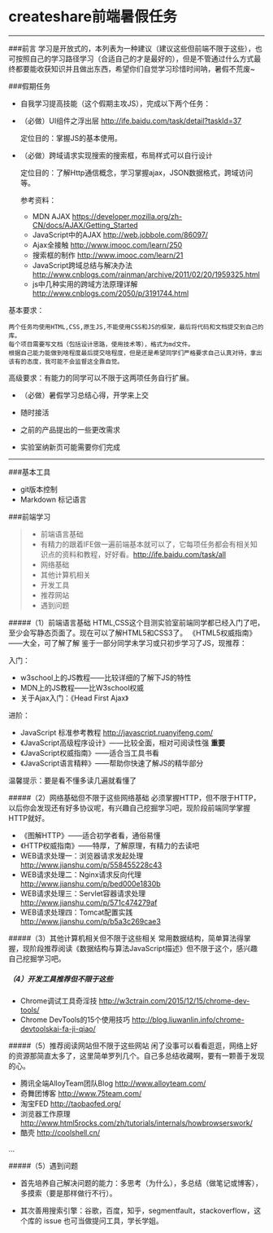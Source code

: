 # createshare前端暑假任务

------
###前言
学习是开放式的，本列表为一种建议（建议这些但前端不限于这些），也可按照自己的学习路径学习（合适自己的才是最好的），但是不管通过什么方式最终都要能收获知识并且做出东西，希望你们自觉学习珍惜时间呐，暑假不荒废~

###假期任务
* 自我学习提高技能（这个假期主攻JS），完成以下两个任务：
 * （必做）UI组件之浮出层 http://ife.baidu.com/task/detail?taskId=37 
 
    定位目的：掌握JS的基本使用。
 * （必做）跨域请求实现搜索的搜索框，布局样式可以自行设计
 
    定位目的：了解Http通信概念，学习掌握ajax，JSON数据格式，跨域访问等。

    参考资料：
    * MDN AJAX https://developer.mozilla.org/zh-CN/docs/AJAX/Getting_Started
    * JavaScript中的AJAX http://web.jobbole.com/86097/
    * Ajax全接触 http://www.imooc.com/learn/250
    * 搜索框的制作 http://www.imooc.com/learn/21
    * JavaScript跨域总结与解决办法 http://www.cnblogs.com/rainman/archive/2011/02/20/1959325.html
    * js中几种实用的跨域方法原理详解 http://www.cnblogs.com/2050/p/3191744.html
    
基本要求：
    
    两个任务均使用HTML,CSS,原生JS,不能使用CSS和JS的框架，最后将代码和文档提交到自己的库。
    每个项目需要写文档（包括设计思路，使用技术等），格式为md文件。
    根据自己能力能做到啥程度最后提交啥程度，但是还是希望同学们严格要求自己认真对待，拿出该有的态度，我可能不会监督这全靠自觉。

高级要求：有能力的同学可以不限于这两项任务自行扩展。
 * （必做）暑假学习总结心得，开学来上交

* 随时接活
 * 之前的产品提出的一些更改需求
 * 实验室纳新页可能需要你们完成

------
###基本工具
* git版本控制
* Markdown 标记语言

###前端学习
> * 前端语言基础
> * 有精力的跟着IFE做一遍前端基本就可以了，它每项任务都会有相关知识点的资料和教程，好好看。http://ife.baidu.com/task/all
> * 网络基础
> * 其他计算机相关
> * 开发工具
> * 推荐网站
> * 遇到问题

#####（1）前端语言基础
HTML,CSS这个目测实验室前端同学都已经入门了吧，至少会写静态页面了。现在可以了解HTML5和CSS3了。
《HTML5权威指南》 ——大全，可了解了解
鉴于一部分同学未学习或只初步学习了JS，现推荐：

入门：
  
* w3school上的JS教程——比较详细的了解下JS的特性
* MDN上的JS教程——比W3school权威
* 关于Ajax入门：《Head First Ajax》

进阶：
* JavaScript 标准参考教程 http://javascript.ruanyifeng.com/
* 《JavaScript高级程序设计》——比较全面，相对可阅读性强 **重要**
* 《JavaScript权威指南》——适合当工具书看
* 《JavaScript语言精粹》——帮助你快速了解JS的精华部分

温馨提示：要是看不懂多读几遍就看懂了

#####（2）网络基础但不限于这些网络基础
必须掌握HTTP，但不限于HTTP，以后你会发现还有好多协议呢，有兴趣自己挖掘学习吧，现阶段前端同学掌握HTTP就好。
* 《图解HTTP》——适合初学者看，通俗易懂
* 《HTTP权威指南》——特厚，了解原理，有精力的去读吧
* WEB请求处理一：浏览器请求发起处理 http://www.jianshu.com/p/558455228c43
* WEB请求处理二：Nginx请求反向代理 http://www.jianshu.com/p/bed000e1830b
* WEB请求处理三：Servlet容器请求处理 http://www.jianshu.com/p/571c474279af
* WEB请求处理四：Tomcat配置实践 http://www.jianshu.com/p/b5a3c269cae3

#####（3）其他计算机相关但不限于这些相关
常用数据结构，简单算法得掌握，现阶段推荐阅读《数据结构与算法JavaScript描述》但不限于这个，感兴趣自己挖掘学习吧。

##### （4）开发工具推荐但不限于这些
* Chrome调试工具奇淫技 http://w3ctrain.com/2015/12/15/chrome-dev-tools/
* Chrome DevTools的15个使用技巧 http://blog.liuwanlin.info/chrome-devtoolskai-fa-ji-qiao/

#####（5）推荐阅读网站但不限于这些网站
闲了没事可以看看逛逛，网络上好的资源那简直太多了，这里简单罗列几个。自己多总结收藏啊，要有一颗善于发现的心。
* 腾讯全端AlloyTeam团队Blog http://www.alloyteam.com/
* 奇舞团博客 http://www.75team.com/
* 淘宝FED http://taobaofed.org/
* 浏览器工作原理 http://www.html5rocks.com/zh/tutorials/internals/howbrowserswork/
* 酷壳 http://coolshell.cn/

...

#####（5）遇到问题
* 首先培养自己解决问题的能力：多思考（为什么），多总结（做笔记或博客），多摸索（要是那样做行不行）。

* 其次善用搜索引擎：谷歌，百度，知乎，segmentfault，stackoverflow，这个库的 issue 也可当做提问工具，学长学姐。
